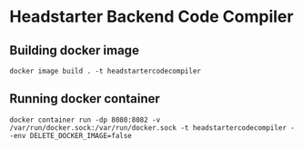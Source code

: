 # Headstarter Backend Code Compiler

## Building docker image
```shell
docker image build . -t headstartercodecompiler
```

## Running docker container
```shell
docker container run -dp 8080:8082 -v /var/run/docker.sock:/var/run/docker.sock -t headstartercodecompiler --env DELETE_DOCKER_IMAGE=false
```